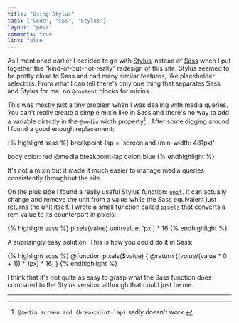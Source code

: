 ```yaml
---
title: "Using Stylus"
tags: ["Code", "CSS", "Stylus"]
layout: "post"
comments: true
link: false
---
```


As I mentioned earlier I decided to go with
[Stylus](http://learnboost.github.io/stylus/) instead of
[Sass](http://sass-lang.com/) when I put together the "kind-of-but-not-really"
redesign of this site. Stylus seemed to be pretty close to Sass and had many
similar features, like placeholder selectors. From what I can tell there's only
one thing that separates Sass and Stylus for me: no `@content` blocks for
mixins.

This was mostly just a tiny problem when I was dealing with media queries. You
can't really create a simple mixin like in Sass and there's no way to add
a variable directly in the `@media` width property[^20140114-1] . After some
digging around I found a good enough replacement:

{% highlight sass %}
breakpoint-lap = 'screen and (min-width: 481px)'

body
  color: red
  @media breakpoint-lap
    color: blue
{% endhighlight %}

It's not a mixin but it made it much easier to manage media queries consistently
throughout the site.

On the plus side I found a really useful Stylus function:
[`unit`](http://learnboost.github.io/stylus/docs/bifs.html#unitunit-type). It
can actually change and remove the unit from a value while the Sass equivalent
just returns the unit itself. I wrote a small function called
[`pixels`](https://github.com/gummesson/gummesson.github.com/blob/master/_assets/stylus/functions/pixels.styl)
that converts a rem value to its counterpart in pixels:

{% highlight sass %}
pixels(value)
  unit(value, 'px') * 16
{% endhighlight %}

A suprisingly easy solution. This is how you could do it in Sass:

{% highlight scss %}
@function pixels($value) {
  @return (($value / ($value * 0 + 1)) * 1px) * 16;
}
{% endhighlight %}

I think that it's not quite as easy to grasp what the Sass function does
compared to the Stylus version, although that could just be me.

* * *

[^20140114-1]: `@media screen and (breakpoint-lap)` sadly doesn't work.
